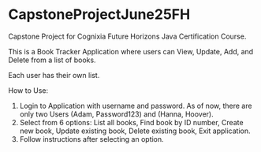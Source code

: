 # CapstoneProjectJune25FH

Capstone Project for Cognixia Future Horizons Java Certification Course.

This is a Book Tracker Application where users can View, Update, Add, and Delete from a list of books.

Each user has their own list.

How to Use:
1. Login to Application with username and password. As of now, there are only two Users (Adam, Password123) and (Hanna, Hoover).
2. Select from 6 options: List all books, Find book by ID number, Create new book, Update existing book, Delete existing book, Exit application.
3. Follow instructions after selecting an option.
